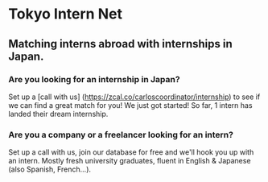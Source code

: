# Tokyo Intern Net
## Matching interns abroad with internships in Japan.

### Are you looking for an internship in Japan?
Set up a [call with us] (https://zcal.co/carloscoordinator/internship) to see if we can find a great match for you!
We just got started! So far, 1 intern has landed their dream internship.

### Are you a company or a freelancer looking for an intern?
Set up a call with us, join our database for free and we'll hook you up with an intern.
Mostly fresh university graduates, fluent in English & Japanese (also Spanish, French...).
